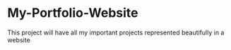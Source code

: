 # My-Portfolio-Website
This project will have all my important projects represented beautifully in a website 

